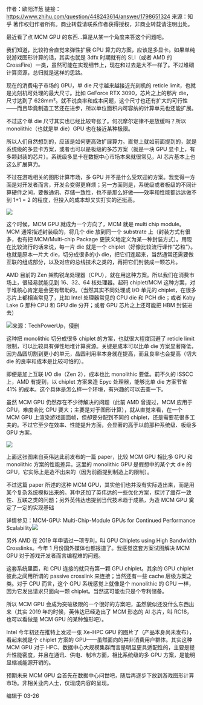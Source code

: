 作者：欧阳洋葱
链接：https://www.zhihu.com/question/448243614/answer/1798651324
来源：知乎
著作权归作者所有。商业转载请联系作者获得授权，非商业转载请注明出处。

最近看了点 MCM GPU 的东西...算是从某一个角度来答这个问题吧。

我们知道，比较符合直觉来弹性扩展 GPU 算力的方案，应该是多显卡。如果单纯说游戏图形计算的话，其实也就是 3dfx 时期就有的 SLI（或者 AMD 的 CrossFire）一类，虽然可能在实现细节上，现在和过去是大不一样了。不过堆砌计算资源，总归就是这样的思路。

现在的消费电子市场的 GPU，单 die 尺寸越来越接近光刻机的 reticle limit，也就是光刻机可处理的最大尺寸。比如 GeForce RTX 3090，芯片之上的那片 die，尺寸达到了 628mm²。就不说良率和成本问题，这个尺寸也还有扩大的可行性——而且毕竟制造工艺还在进步，所以单位面积内可容纳的计算单元也还能扩展。

不过这个单 die 尺寸其实也已经比较夸张了。何况摩尔定律不是放缓吗？所以 monolithic（也就是单 die）GPU 也在接近某种极限。

所以人们自然想到的，应该是如何更高效扩展算力。直觉上就如前面提到的，就是系统级的多显卡方案，或者也可以是板级的多芯方案（就是一块 GPU 显卡上，有多颗封装的芯片）。系统级多显卡在数据中心市场本来就很常见，AI 芯片基本上也这么扩展算力。

不过在游戏相关的图形计算市场，多 GPU 并不是什么受欢迎的方案。我觉得一方面是对开发者而言，开发会变得更麻烦；另一方面则是，系统级或者板级的不同计算硬件之间，要做通讯、存储一致性，也不是那么好做——效率和性能都远远做不到 1+1 = 2 的程度，但投入的成本却又实打实的还挺高。

<img src="https://pic1.zhimg.com/50/v2-d96e3f0581e3bc18611d58873faa62fe.jpg">


这个时候，MCM GPU 就成为一个方向了，MCM 就是 multi chip module。MCM 通常描述封装级的，将几个 die 放到同一个 substrate 上（封装方式有很多，也有把 MCM/Multi-chip Package 更狭义地定义为某一种封装方式）。用现在比较流行的话来说，每一片 die 就是一个 chiplet（好像比较流行译作“芯粒”）。也就是原本一片大 die，切分成很多的小 die，把它们连起来，当然通常还需要做互联的组成部分，以及对应的总线技术之类的，再把它们封装成一颗芯片。

AMD 目前的 Zen 架构锐龙处理器（CPU），就在用这种方案。所以我们在消费市场上，很轻易就能见到 16、32、64 核处理器。起码 chiplet/MCM 这种方案，对于堆核心肯定是会更有帮助的。（当然其实不同处理或 I/O 单元的 chiplet，在很多芯片上都相当常见了，比如 Intel 处理器常见的 CPU die 和 PCH die；或者 Kaby Lake G 那种 CPU 和 GPU die 分开；或者 GPU 芯片之上还可能把 HBM 封装进去）

<img src="https://pic1.zhimg.com/50/v2-bc731fc9f10af75b86237e76288b4fe3.jpg">来源：TechPowerUp，侵删


这种把 monolithic 切分成很多 chiplet 的方案，也就很大程度回避了 reticle limit 限制，可以比较具有弹性地堆计算资源。关键是成本可以比单 die 方案显著降低，因为晶圆切割到更小的单元，晶圆利用率本身就在提高，而且良率也会提高（切大 die 的良率和成本是比较可怕的）。

即便是加上互联 I/O die（Zen 2），成本也比 monolithic 要低。前不久的 ISSCC 上，AMD 有提到，以 chiplet 方案来造 Epyc 处理器，能够比单 die 方案节省 41% 的成本。这个具体是怎么样一个环境，有兴趣的可以去查一下。

虽然 MCM GPU 仍然存在不少待解决的问题（此前 AMD 曾提过，MCM 应用于 GPU，难度会比 CPU 要大；主要是对于图形计算），就从直觉来看，在一个 MCM GPU 上渲染游戏画面帧，但却要分配到不同的 chiplet，还是需要花很多工夫的。不过它至少在效率、性能提升方面，会显著的高于以前那种系统级、板级多 GPU 方案。

<img src="https://pic4.zhimg.com/50/v2-22c23bd6b6bbf44b3bb82b5f020feda7.jpg">


上面这张图来自英伟达此前发布的一篇 paper，比较 MCM GPU 相比多 GPU 和 monolithic 方案的性能差异。这里的 monolithic GPU 是假想中的某个大 die 的 GPU，它实际上是造不出来的（因为前面提到制造上的限制）。

不过这篇 paper 所述的这种 MCM GPU，其实他们也并没有实际造出来，而是用某个复杂系统模拟出来的。其中还加了英伟达的一些优化方案，探讨了缓存一致性、互联之类的问题；另外英伟达也提到当代技术趋于成熟，为造 MCM GPU 奠定了一定的实现基础


详情参见：MCM-GPU: Multi-Chip-Module GPUs for Continued Performance Scalability<img src="https://pic1.zhimg.com/50/v2-a194e93f056eafdef87b6b6aec85978d.jpg">


另外 AMD 在 2019 年申请过一项专利，叫 GPU Chiplets using High Bandwidth Crosslinks。今年 1 月份国外媒体也都报道了。我感觉这套方案试图解决 MCM GPU 对于游戏开发者而言编程难的问题。

这套系统里面，和 CPU 连接的就只有第一颗 GPU chiplet。其余的 GPU chiplet 彼此之间用所谓的 passive crosslink 来连接；当然还有一些 cache 层级方案之类。对于 CPU 而言，这个 GPU 系统感觉上就像是个 monolithic 的 GPU 一样，因为它发出请求只面向一颗 chiplet。当然这可能也只是个专利储备。

所以 MCM GPU 会成为突破极限的一个很好的方案吧，虽然貌似还没什么东西出来（其实 2019 年的时候，英伟达已经造出了 MCM 形态的 AI 芯片，叫 RC18，也可以看做是 MCM GPU 的某种雏形吧）。

Intel 今年初还在推特上发过一张 Xe-HPC GPU 的图片了（产品本身尚未发布），看起来就是个 chiplet 方案的 GPU——虽然面向的并非消费用户群体。其实这种 MCM GPU 对于 HPC、数据中心大规模集群而言是明显更具适配性的，主要是提升性能密度，并且在通讯、供电、制冷方面，相比系统级的多 GPU 方案，是能明显缩减能源开销的。

预期未来 MCM GPU 会首先在数据中心问世吧，随后再逐步下放到游戏图形计算市场。非相关业内人士，仅现成内容的呈现。

编辑于 03-26